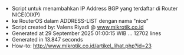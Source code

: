 - Script untuk menambahkan IP Address BGP yang terdaftar di Router NICE(OIXP)
- ke RouterOS dalam ADDRESS-LIST dengan nama "nice"
- Script created by: Valens Riyadi @ www.mikrotik.co.id
- Generated at 29 September 2025 01:00:15 WIB ... 12702 lines
- Generated in 13.847 seconds
- How-to: http://www.mikrotik.co.id/artikel_lihat.php?id=23
